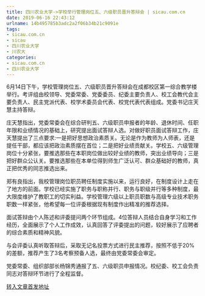 ```yaml
---
title: 四川农业大学->学校举行管理岗位五、六级职员晋升答辩会 | sicau.com.cn
date: 2019-06-16 22:43:12
urlname: 14b495785b3adc2a2f06b34b21c9091e
tags: 
- sicau.com.cn
- sicau
- 四川农业大学
- 川农大
categories:
- sicau.com.cn
- 四川农业大学
---
```



6月14日下午，学校管理岗位五、六级职员晋升答辩会在成都校区第一综合教学楼举行。考评组由校领导、党委常委、党委委员、纪委主要负责人、校工会教代会主要负责人、民主党派代表、校学术委员会代表、校党代表代表组成。党委书记庄天慧主持答辩。

庄天慧指出，党委常委会在综合研判五、六级职员申报者的年龄、退休时间、任职年限和业绩情况的基础上，研究提出面试答辩人选。对做好职员面试答辩工作，庄天慧提出了三点要求:一是把好思想政治素质关。无论是作为教师为人师表，还是提任干部，都应该把政治素质摆在首位；二是把好业绩贡献关。学校五、六级管理岗位十分紧张，要推选那些在本职岗位做出较好业绩的教师，突出业绩导向；三是把好群众公认关。要推选那些在本单位得到师生广泛认可、群众基础好的教师，真正把优秀的同志推选出来。

郑有良指出，我校管理岗位职员聘任制度实施以来，运行良好，在制度设计上走在了地方的前面。学校已经实施了职务与职称并行、职务与职级并行等多种制度，最大限度维护了教职工的切实利益。学校管理六级以上职员职数与高级专业技术职务职数一样紧张，他希望每一位评委根据现有制度作出精准的推荐选择。

面试答辩由个人陈述和评委提问两个环节组成。4位答辩人员结合自身学习和工作经历，全面展示了个人工作成效，认真回答了评委提出的问题，较好展示了应聘者的综合素质和精神风貌。

与会评委认真听取答辩后，采取无记名投票方式进行民主推荐，按照不低于20%的差额，推荐产生了3名考察预备人选，最终由党委常委会审定。

党委常委、组织部部长杨锦秀通报了五、六级职员申报情况。校纪委、校工会负责同志对答辩环节进行了全程监督。





[转入文章首发地址](https://news.sicau.edu.cn/info/1078/52074.htm)